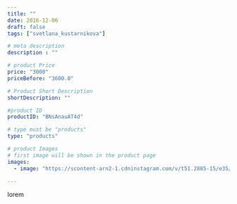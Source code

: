 ```yaml
---
title: ""
date: 2016-12-06
draft: false
tags: ["svetlana_kustarnikova"]

# meta description
description : ""

# product Price
price: "3000"
priceBefore: "3600.0"

# Product Short Description
shortDescription: ""

#product ID
productID: "BNsAnauAT4d"

# type must be "products"
type: "products"

# product Images
# first image will be shown in the product page
images:
  - image: "https://scontent-arn2-1.cdninstagram.com/v/t51.2885-15/e35/15253363_375398699459907_6319299512770756608_n.jpg?se=7&tp=1&_nc_ht=scontent-arn2-1.cdninstagram.com&_nc_cat=103&_nc_ohc=-Sz1SPPVOJwAX-viEpK&ccb=7-4&oh=313869ca1abb8f404a76572c262d345c&oe=608345D8&ig_cache_key=MTM5OTQ5NjI5Mjk1NDA5NTEzMw%3D%3D.2-ccb7-4"

---
```

lorem
